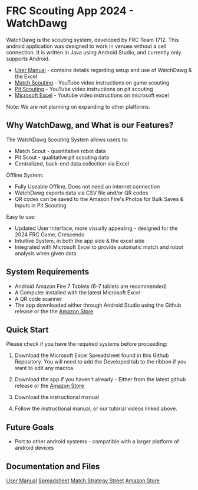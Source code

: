 # FRC Scouting App 2024 - WatchDawg

WatchDawg is the scouting system, developed by FRC Team 1712. This android application was designed to work in venues without a cell connection.
It is written in Java using Android Studio, and currently only supports Android.

* [User Manual](https://drive.google.com/file/d/12SfmIfrE4jO-iXsUcxjxSocopkPntey1/view?usp=sharing) - contains details regarding setup and use of WatchDawg & the Excel
* [Match Scouting](https://www.youtube.com/watch?v=22WRLwfsiaw) - YouTube video instructions on game scouting
* [Pit Scouting](https://www.youtube.com/watch?v=MEn6Ywp-T_4) - YouTube video instructions on pit scouting
* [Microsoft Excel](https://www.youtube.com/watch?v=07z0OlxK7lk) - Youtube video instructions on microsoft excel

Note: We are not planning on expanding to other platforms.

## Why WatchDawg, and What is our Features?

The WatchDawg Scouting System allows users to:
* Match Scout - quantitative robot data
* Pit Scout - qualitative pit scouting data
* Centralized, back-end data collection via Excel 

Offline System:
* Fully Useable Offline, Does not need an internet connection
* WatchDawg exports data via CSV file and/or QR codes
* QR codes can be saved to the Amazon Fire's Photos for Bulk Saves & Inputs in Pit Scouting

Easy to use:
* Updated User Interface, more visually appealing - designed for the 2024 FRC Game, Crescendo
* Intuitive System, in both the app side & the excel side 
* Integrated with Microsoft Excel to provide automatic match and robot analysis when given data

## System Requirements
* Android Amazon Fire 7 Tablets (6-7 tablets are recommended)
* A Computer installed with the latest Microsoft Excel
* A QR code scanner
* The app downloaded either through Android Studio using the Github release or the the [Amazon Store](https://www.amazon.com/Dawgma-Robotics-WatchDawg/dp/B09VMZZ6FL/ref=sr_1_1?crid=1M5AJ6OLUHUHI&dib=eyJ2IjoiMSJ9.FWtmlrZb8Pfb5iJGDl6BCA.bLqnhWX1Y6KV4uc8-tsAE0UCfR4dc8H-o6jIqZMJNhE&dib_tag=se&keywords=watchdawg&qid=1708785480&s=mobile-apps&sprefix=%2Cmobile-apps%2C292&sr=1-1)

## Quick Start 
Please check if you have the required systems before proceeding:

1. Download the Microsoft Excel Spreadsheet found in this Github Repository. You will need to add the Developed tab to the ribbon if you want to edit any macros.

2. Download the app if you haven't already - Either from the latest github release or the [Amazon Store](https://www.amazon.com/Dawgma-Robotics-WatchDawg/dp/B09VMZZ6FL/ref=sr_1_1?crid=1M5AJ6OLUHUHI&dib=eyJ2IjoiMSJ9.FWtmlrZb8Pfb5iJGDl6BCA.bLqnhWX1Y6KV4uc8-tsAE0UCfR4dc8H-o6jIqZMJNhE&dib_tag=se&keywords=watchdawg&qid=1708785480&s=mobile-apps&sprefix=%2Cmobile-apps%2C292&sr=1-1)

3. Download the instructional manual 

4. Follow the instructional manual, or our tutorial videos linked above.

## Future Goals
* Port to other android systems - compatible with a larger platform of android devices

## Documentation and Files

[User Manual](https://drive.google.com/file/d/12SfmIfrE4jO-iXsUcxjxSocopkPntey1/view?usp=sharing)
[Spreadsheet](https://github.com/Dawgma-1712/Watchdawg-2024/blob/master/WATCHDAWG_2024_Excel%20_UPDATED_%20(1)%20(2).xlsm)
[Match Strategy Street](https://github.com/Dawgma-1712/Watchdawg-2024/blob/master/MatchStrategySheet2024.docx)
[Amazon Store](https://www.amazon.com/Dawgma-Robotics-WatchDawg/dp/B09VMZZ6FL/ref=sr_1_1?crid=1M5AJ6OLUHUHI&dib=eyJ2IjoiMSJ9.FWtmlrZb8Pfb5iJGDl6BCA.bLqnhWX1Y6KV4uc8-tsAE0UCfR4dc8H-o6jIqZMJNhE&dib_tag=se&keywords=watchdawg&qid=1708785480&s=mobile-apps&sprefix=%2Cmobile-apps%2C292&sr=1-1)
